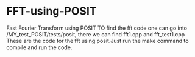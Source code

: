 # FFT-using-POSIT
Fast Fourier Transform using POSIT
TO find the fft code one can go into /MY_test_POSIT/tests/posit, there we can find fft1.cpp and fft_test1.cpp
These are the code for the fft using posit.Just run the make command to compile and run the code.
